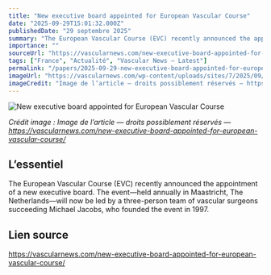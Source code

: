 ```yaml
---
title: "New executive board appointed for European Vascular Course"
date: "2025-09-29T15:01:32.000Z"
publishedDate: "29 septembre 2025"
summary: "The European Vascular Course (EVC) recently announced the appointment of a new executive board. The event—held annually in Maastricht, The Netherlands—will now be led by a three-person team of vascular surgeons succeeding Michael Jacobs, who founded the event in 1997."
importance: ""
sourceUrl: "https://vascularnews.com/new-executive-board-appointed-for-european-vascular-course/"
tags: ["France", "Actualité", "Vascular News — Latest"]
permalink: "/papers/2025-09-29-new-executive-board-appointed-for-european-vascular-course"
imageUrl: "https://vascularnews.com/wp-content/uploads/sites/7/2025/09/BWF250913334328-scaled.jpg"
imageCredit: "Image de l’article — droits possiblement réservés — https://vascularnews.com/new-executive-board-appointed-for-european-vascular-course/"
---
```


![New executive board appointed for European Vascular Course](https://vascularnews.com/wp-content/uploads/sites/7/2025/09/BWF250913334328-scaled.jpg)

*Crédit image : Image de l’article — droits possiblement réservés — https://vascularnews.com/new-executive-board-appointed-for-european-vascular-course/*

## L’essentiel

The European Vascular Course (EVC) recently announced the appointment of a new executive board. The event—held annually in Maastricht, The Netherlands—will now be led by a three-person team of vascular surgeons succeeding Michael Jacobs, who founded the event in 1997.

## Lien source

https://vascularnews.com/new-executive-board-appointed-for-european-vascular-course/
